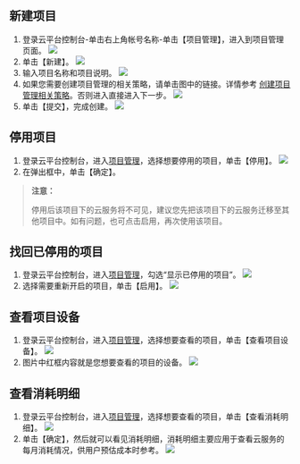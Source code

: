 ## 新建项目
1. 登录云平台控制台-单击右上角帐号名称-单击【项目管理】，进入到项目管理页面。
![](http://imgcache.tcecqpoc.fsphere.cn/image/mc.qcloudimg.com/static/img/642b4e5bfc4772ccc4e19f6ba749193f/image.png)
2. 单击【新建】。 
![](http://imgcache.tcecqpoc.fsphere.cn/image/mc.qcloudimg.com/static/img/953ff5cb54e067b5442d05ba0179bf22/image.png)
2. 输入项目名称和项目说明。
![](http://imgcache.tcecqpoc.fsphere.cn/image/mc.qcloudimg.com/static/img/2c770050b20ffdff30295725a9efe9ce/image.png)
3. 如果您需要创建项目管理的相关策略，请单击图中的链接。详情参考 [创建项目管理相关策略](http://tcecqpoc.fsphere.cn/document/product/598/10601#.E6.9C.80.E4.BD.B3.E5.AE.9E.E8.B7.B5)。否则进入直接进入下一步。
![](http://imgcache.tcecqpoc.fsphere.cn/image/mc.qcloudimg.com/static/img/de5a223db94981fdba8caa8cad901c41/image.png)
4. 单击【提交】，完成创建。
![](http://imgcache.tcecqpoc.fsphere.cn/image/mc.qcloudimg.com/static/img/0a1c3aec2386b258dfb546038eff2495/image.png)


## 停用项目
1. 登录云平台控制台，进入[项目管理](http://console.tce.fsphere.cn/project)，选择想要停用的项目，单击【停用】。 
![](http://imgcache.tcecqpoc.fsphere.cn/image/mc.qcloudimg.com/static/img/1049f3d1154df8ee3020e82b2733989e/image.png)
2. 在弹出框中，单击【确定】。

>**注意：**
>
>停用后该项目下的云服务将不可见，建议您先把该项目下的云服务迁移至其他项目中。如有问题，也可点击启用，再次使用该项目。

## 找回已停用的项目
1. 登录云平台控制台，进入[项目管理](http://console.tce.fsphere.cn/project)，勾选“显示已停用的项目”。 
![](http://imgcache.tcecqpoc.fsphere.cn/image/mc.qcloudimg.com/static/img/a34ec6a9fdae7b3f33e93a4c7f47cdf9/image.png)
2. 选择需要重新开启的项目，单击【启用】。
![](http://imgcache.tcecqpoc.fsphere.cn/image/mc.qcloudimg.com/static/img/ff9b3f3c3c62f16171b43d031a177710/image.png)

## 查看项目设备

1. 登录云平台控制台，进入[项目管理](http://console.tce.fsphere.cn/project)，选择想要查看的项目，单击【查看项目设备】。 
![](http://imgcache.tcecqpoc.fsphere.cn/image/mc.qcloudimg.com/static/img/a60a89ab32bb0205a404e547e13c4b51/image.png)
2. 图片中红框内容就是您想要查看的项目的设备。
![](http://imgcache.tcecqpoc.fsphere.cn/image/mc.qcloudimg.com/static/img/9d933e63d25de50b9611385a07af166b/image.png)

## 查看消耗明细

1. 登录云平台控制台，进入[项目管理](http://console.tce.fsphere.cn/project)，选择想要查看的项目，单击【查看消耗明细】。 
![](http://imgcache.tcecqpoc.fsphere.cn/image/mc.qcloudimg.com/static/img/4c692287cfd07d525a37242ff53fd13a/image.png)
2. 单击【确定】，然后就可以看见消耗明细，消耗明细主要应用于查看云服务的每月消耗情况，供用户预估成本时参考。
![](http://imgcache.tcecqpoc.fsphere.cn/image/mc.qcloudimg.com/static/img/ae9653b6e364880e5b4bafb96c2229e4/image.png)
